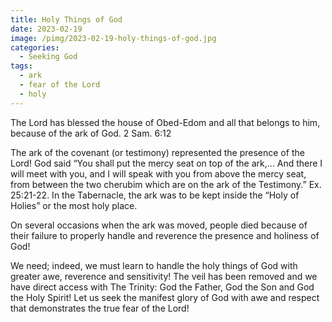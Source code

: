 ```yaml
---
title: Holy Things of God
date: 2023-02-19
image: /pimg/2023-02-19-holy-things-of-god.jpg
categories:
  - Seeking God
tags:
  - ark
  - fear of the Lord
  - holy
---
```


<p>The Lord has blessed the house of Obed-Edom and all that belongs to him, because of the ark of God.  2 Sam. 6:12</p><p>The ark of the covenant (or testimony) represented the presence of the Lord! God said “You shall put the mercy seat on top of the ark,… And there I will meet with you, and I will speak with you from above the mercy seat, from between the two cherubim which are on the ark of the Testimony.” Ex. 25:21-22. In the Tabernacle, the ark was to be kept inside the “Holy of Holies” or the most holy place.  </p><p>On several occasions when the ark was moved, people died because of their failure to properly handle and reverence the presence and holiness of God!</p><p>We need; indeed, we must learn to handle the holy things of God with greater awe, reverence and sensitivity! The veil has been removed and we have direct access with The Trinity: God the Father, God the Son and God the Holy Spirit! Let us seek the manifest glory of God with awe and respect that demonstrates the true fear of the Lord! </p>

